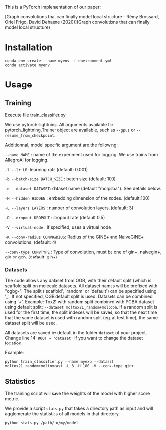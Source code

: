 This is a PyTorch implementation of our paper:

[Graph convolutions that can finally model local structure - Rémy Brossard, Oriel Frigo, David Dehaene (2020)](Graph convolutions that can finally model local structure)

# Installation
```
conda env create --name myenv -f environment.yml
conda activate myenv
```

# Usage
## Training

Execute file train_classifier.py

We use pytorch-lightning. All arguments available for pytorch_lightning.Trainer object are available, 
such as ``--gpus`` or ``--resume_from_checkpoint``.

Additionnal, model specific argument are the following:


`--name NAME` : name of the experiment used for logging. We use trains from AllegroAI for logging.

`-l --lr LR`: learning rate (default: 0.001)

`-b --batch-size BATCH_SIZE` : batch size (default: 100)

`-d --dataset DATASET`: dataset name (default "molpcba"). See details below.   

`-H --hidden HIDDEN` : embedding dimension of the nodes. (default:100)

`-L --layers LAYERS` : number of convolution layers. (default: 3)

`-D --dropout DROPOUT` : dropout rate (default 0.5)

`-V --virtual-node` : If specified, uses a virtual node.

`-K --conv-radius CONVRADIUS`: Radius of the GINE+ and NaiveGINE+ convolutions. (default: 4)

`--conv-type CONVTYPE` : Type of convolution, must be one of gin+, naivegin+, gin or gcn. (default: gin+)

### Datasets
The code allows any dataset from OGB, with their default split (which is scaffold split on molecule datasets. 
All dataset names will be prefixed with "ogbg-". The split ('scaffold', 'random' or 'default') can be specified using '_'.
If not specified, OGB default split is used. Datasets can be combined using '+'. Example: Tox21 with random split combined 
with PCBA dataset using default split: `--dataset moltox21_random+molpcba`.
If a random split is used for the first time, the split indexes will be saved, so that the next time that the same dataset 
is used with random split (eg. at test time), the same dataset split will be used.

All datasets are saved by default in the folder `dataset` of your project. 
Change line 14: `ROOT = 'dataset'` if you want to change the dataset location.

Example:

`python train_classifier.py --name myexp --dataset moltox21_random+moltoxcast -L 3 -H 100 -V --conv-type gin+`

## Statistics

The training script will save the weights of the model with higher score metric.

We provide a script `stats.py` that takes a directory path as input and will agglomerate the statistics 
of all models in that directory.

`python stats.py /path/to/my/model`